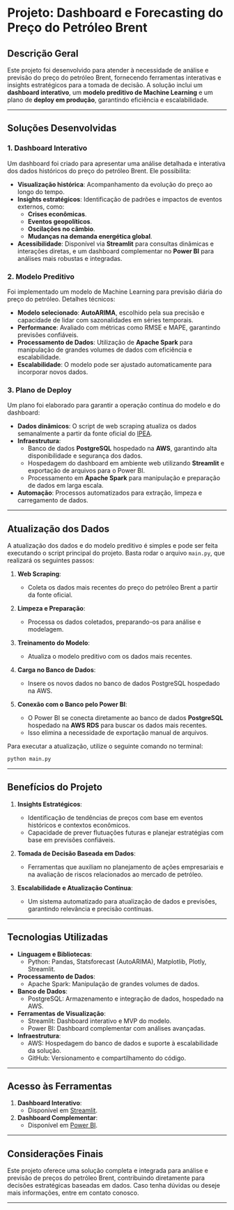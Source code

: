 # Projeto: Dashboard e Forecasting do Preço do Petróleo Brent

## Descrição Geral

Este projeto foi desenvolvido para atender à necessidade de análise e previsão do preço do petróleo Brent, fornecendo ferramentas interativas e insights estratégicos para a tomada de decisão. A solução inclui um **dashboard interativo**, um **modelo preditivo de Machine Learning** e um plano de **deploy em produção**, garantindo eficiência e escalabilidade.

---

## Soluções Desenvolvidas

### 1. **Dashboard Interativo**
Um dashboard foi criado para apresentar uma análise detalhada e interativa dos dados históricos do preço do petróleo Brent. Ele possibilita:

- **Visualização histórica**: Acompanhamento da evolução do preço ao longo do tempo.
- **Insights estratégicos**: Identificação de padrões e impactos de eventos externos, como:
  - **Crises econômicas**.
  - **Eventos geopolíticos**.
  - **Oscilações no câmbio**.
  - **Mudanças na demanda energética global**.
- **Acessibilidade**: Disponível via **Streamlit** para consultas dinâmicas e interações diretas, e um dashboard complementar no **Power BI** para análises mais robustas e integradas.

### 2. **Modelo Preditivo**
Foi implementado um modelo de Machine Learning para previsão diária do preço do petróleo. Detalhes técnicos:

- **Modelo selecionado**: **AutoARIMA**, escolhido pela sua precisão e capacidade de lidar com sazonalidades em séries temporais.
- **Performance**: Avaliado com métricas como RMSE e MAPE, garantindo previsões confiáveis.
- **Processamento de Dados**: Utilização de **Apache Spark** para manipulação de grandes volumes de dados com eficiência e escalabilidade.
- **Escalabilidade**: O modelo pode ser ajustado automaticamente para incorporar novos dados.

### 3. **Plano de Deploy**
Um plano foi elaborado para garantir a operação contínua do modelo e do dashboard:

- **Dados dinâmicos**: O script de web scraping atualiza os dados semanalmente a partir da fonte oficial do [IPEA](https://www.ipea.gov.br/).
- **Infraestrutura**:
  - Banco de dados **PostgreSQL** hospedado na **AWS**, garantindo alta disponibilidade e segurança dos dados.
  - Hospedagem do dashboard em ambiente web utilizando **Streamlit** e exportação de arquivos para o Power BI.
  - Processamento em **Apache Spark** para manipulação e preparação de dados em larga escala.
- **Automação**: Processos automatizados para extração, limpeza e carregamento de dados.

---

## Atualização dos Dados

A atualização dos dados e do modelo preditivo é simples e pode ser feita executando o script principal do projeto. Basta rodar o arquivo `main.py`, que realizará os seguintes passos:

1. **Web Scraping**:
   - Coleta os dados mais recentes do preço do petróleo Brent a partir da fonte oficial.

2. **Limpeza e Preparação**:
   - Processa os dados coletados, preparando-os para análise e modelagem.

3. **Treinamento do Modelo**:
   - Atualiza o modelo preditivo com os dados mais recentes.

4. **Carga no Banco de Dados**:
   - Insere os novos dados no banco de dados PostgreSQL hospedado na AWS.

5. **Conexão com o Banco pelo Power BI**:
   - O Power BI se conecta diretamente ao banco de dados **PostgreSQL** hospedado na **AWS RDS** para buscar os dados mais recentes.
   - Isso elimina a necessidade de exportação manual de arquivos.


Para executar a atualização, utilize o seguinte comando no terminal:
```bash
python main.py
```
---

## Benefícios do Projeto

1. **Insights Estratégicos**:
   - Identificação de tendências de preços com base em eventos históricos e contextos econômicos.
   - Capacidade de prever flutuações futuras e planejar estratégias com base em previsões confiáveis.

2. **Tomada de Decisão Baseada em Dados**:
   - Ferramentas que auxiliam no planejamento de ações empresariais e na avaliação de riscos relacionados ao mercado de petróleo.

3. **Escalabilidade e Atualização Contínua**:
   - Um sistema automatizado para atualização de dados e previsões, garantindo relevância e precisão contínuas.

---

## Tecnologias Utilizadas

- **Linguagem e Bibliotecas**:
  - Python: Pandas, Statsforecast (AutoARIMA), Matplotlib, Plotly, Streamlit.
- **Processamento de Dados**:
  - Apache Spark: Manipulação de grandes volumes de dados.
- **Banco de Dados**:
  - PostgreSQL: Armazenamento e integração de dados, hospedado na AWS.
- **Ferramentas de Visualização**:
  - Streamlit: Dashboard interativo e MVP do modelo.
  - Power BI: Dashboard complementar com análises avançadas.
- **Infraestrutura**:
  - AWS: Hospedagem do banco de dados e suporte à escalabilidade da solução.
  - GitHub: Versionamento e compartilhamento do código.

---

## Acesso às Ferramentas

1. **Dashboard Interativo**:
   - Disponível em [Streamlit](#insira-o-link-aqui).
2. **Dashboard Complementar**:
   - Disponível em [Power BI](#insira-o-link-aqui).

---

## Considerações Finais

Este projeto oferece uma solução completa e integrada para análise e previsão de preços do petróleo Brent, contribuindo diretamente para decisões estratégicas baseadas em dados. Caso tenha dúvidas ou deseje mais informações, entre em contato conosco.

---

